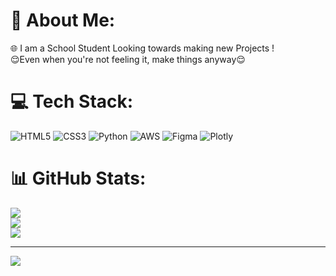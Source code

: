# 💫 About Me:
🌐 I am a School Student Looking towards making new Projects !<br>
😌Even when you're not feeling it, make things anyway😌<br>


# 💻 Tech Stack:
![HTML5](https://img.shields.io/badge/html5-%23E34F26.svg?style=for-the-badge&logo=html5&logoColor=white) ![CSS3](https://img.shields.io/badge/css3-%231572B6.svg?style=for-the-badge&logo=css3&logoColor=white) ![Python](https://img.shields.io/badge/python-3670A0?style=for-the-badge&logo=python&logoColor=ffdd54) ![AWS](https://img.shields.io/badge/AWS-%23FF9900.svg?style=for-the-badge&logo=amazon-aws&logoColor=white) 	![Figma](https://img.shields.io/badge/figma-%23F24E1E.svg?style=for-the-badge&logo=figma&logoColor=white) ![Plotly](https://img.shields.io/badge/Plotly-%233F4F75.svg?style=for-the-badge&logo=plotly&logoColor=white)
# 📊 GitHub Stats:
![](https://github-readme-stats.vercel.app/api?username=krishnaKanta2008&theme=dark&hide_border=false&include_all_commits=true&count_private=true)<br/>
![](https://github-readme-streak-stats.herokuapp.com/?user=krishnaKanta2008&theme=dark&hide_border=false)<br/>
![](https://github-readme-stats.vercel.app/api/top-langs/?username=krishnaKanta2008&theme=dark&hide_border=false&include_all_commits=true&count_private=true&layout=compact)

---
[![](https://visitcount.itsvg.in/api?id=krishnaKanta2008&icon=2&color=1)](https://visitcount.itsvg.in)

<!-- Proudly created with GPRM ( https://gprm.itsvg.in ) -->
